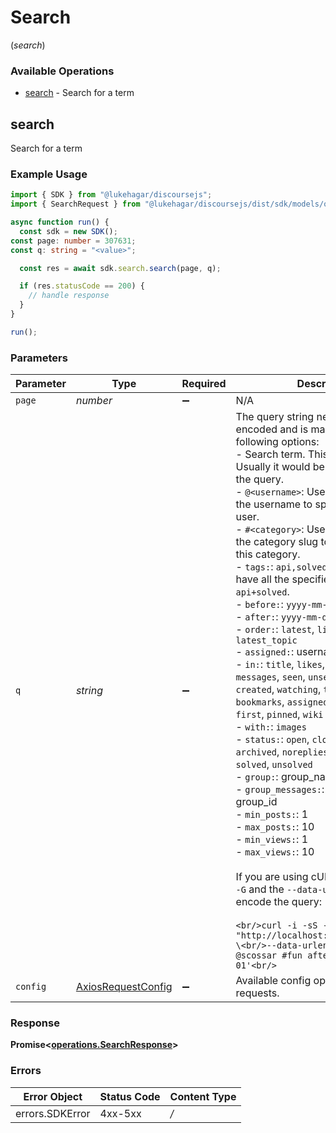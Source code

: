 # Search
(*search*)

### Available Operations

* [search](#search) - Search for a term

## search

Search for a term

### Example Usage

```typescript
import { SDK } from "@lukehagar/discoursejs";
import { SearchRequest } from "@lukehagar/discoursejs/dist/sdk/models/operations";

async function run() {
  const sdk = new SDK();
const page: number = 307631;
const q: string = "<value>";

  const res = await sdk.search.search(page, q);

  if (res.statusCode == 200) {
    // handle response
  }
}

run();
```

### Parameters

| Parameter                                                                                                                                                                                                                                                                                                                                                                                                                                                                                                                                                                                                                                                                                                                                                                                                                                                                                                                                                                                                                                                                                                                                                                                                                                                                                                | Type                                                                                                                                                                                                                                                                                                                                                                                                                                                                                                                                                                                                                                                                                                                                                                                                                                                                                                                                                                                                                                                                                                                                                                                                                                                                                                     | Required                                                                                                                                                                                                                                                                                                                                                                                                                                                                                                                                                                                                                                                                                                                                                                                                                                                                                                                                                                                                                                                                                                                                                                                                                                                                                                 | Description                                                                                                                                                                                                                                                                                                                                                                                                                                                                                                                                                                                                                                                                                                                                                                                                                                                                                                                                                                                                                                                                                                                                                                                                                                                                                              |
| -------------------------------------------------------------------------------------------------------------------------------------------------------------------------------------------------------------------------------------------------------------------------------------------------------------------------------------------------------------------------------------------------------------------------------------------------------------------------------------------------------------------------------------------------------------------------------------------------------------------------------------------------------------------------------------------------------------------------------------------------------------------------------------------------------------------------------------------------------------------------------------------------------------------------------------------------------------------------------------------------------------------------------------------------------------------------------------------------------------------------------------------------------------------------------------------------------------------------------------------------------------------------------------------------------- | -------------------------------------------------------------------------------------------------------------------------------------------------------------------------------------------------------------------------------------------------------------------------------------------------------------------------------------------------------------------------------------------------------------------------------------------------------------------------------------------------------------------------------------------------------------------------------------------------------------------------------------------------------------------------------------------------------------------------------------------------------------------------------------------------------------------------------------------------------------------------------------------------------------------------------------------------------------------------------------------------------------------------------------------------------------------------------------------------------------------------------------------------------------------------------------------------------------------------------------------------------------------------------------------------------- | -------------------------------------------------------------------------------------------------------------------------------------------------------------------------------------------------------------------------------------------------------------------------------------------------------------------------------------------------------------------------------------------------------------------------------------------------------------------------------------------------------------------------------------------------------------------------------------------------------------------------------------------------------------------------------------------------------------------------------------------------------------------------------------------------------------------------------------------------------------------------------------------------------------------------------------------------------------------------------------------------------------------------------------------------------------------------------------------------------------------------------------------------------------------------------------------------------------------------------------------------------------------------------------------------------- | -------------------------------------------------------------------------------------------------------------------------------------------------------------------------------------------------------------------------------------------------------------------------------------------------------------------------------------------------------------------------------------------------------------------------------------------------------------------------------------------------------------------------------------------------------------------------------------------------------------------------------------------------------------------------------------------------------------------------------------------------------------------------------------------------------------------------------------------------------------------------------------------------------------------------------------------------------------------------------------------------------------------------------------------------------------------------------------------------------------------------------------------------------------------------------------------------------------------------------------------------------------------------------------------------------- |
| `page`                                                                                                                                                                                                                                                                                                                                                                                                                                                                                                                                                                                                                                                                                                                                                                                                                                                                                                                                                                                                                                                                                                                                                                                                                                                                                                   | *number*                                                                                                                                                                                                                                                                                                                                                                                                                                                                                                                                                                                                                                                                                                                                                                                                                                                                                                                                                                                                                                                                                                                                                                                                                                                                                                 | :heavy_minus_sign:                                                                                                                                                                                                                                                                                                                                                                                                                                                                                                                                                                                                                                                                                                                                                                                                                                                                                                                                                                                                                                                                                                                                                                                                                                                                                       | N/A                                                                                                                                                                                                                                                                                                                                                                                                                                                                                                                                                                                                                                                                                                                                                                                                                                                                                                                                                                                                                                                                                                                                                                                                                                                                                                      |
| `q`                                                                                                                                                                                                                                                                                                                                                                                                                                                                                                                                                                                                                                                                                                                                                                                                                                                                                                                                                                                                                                                                                                                                                                                                                                                                                                      | *string*                                                                                                                                                                                                                                                                                                                                                                                                                                                                                                                                                                                                                                                                                                                                                                                                                                                                                                                                                                                                                                                                                                                                                                                                                                                                                                 | :heavy_minus_sign:                                                                                                                                                                                                                                                                                                                                                                                                                                                                                                                                                                                                                                                                                                                                                                                                                                                                                                                                                                                                                                                                                                                                                                                                                                                                                       | The query string needs to be url encoded and is made up of the following options:<br/>- Search term. This is just a string. Usually it would be the first item in the query.<br/>- `@<username>`: Use the `@` followed by the username to specify posts by this user.<br/>- `#<category>`: Use the `#` followed by the category slug to search within this category.<br/>- `tags:`: `api,solved` or for posts that have all the specified tags `api+solved`.<br/>- `before:`: `yyyy-mm-dd`<br/>- `after:`: `yyyy-mm-dd`<br/>- `order:`: `latest`, `likes`, `views`, `latest_topic`<br/>- `assigned:`: username (without `@`)<br/>- `in:`: `title`, `likes`, `personal`, `messages`, `seen`, `unseen`, `posted`, `created`, `watching`, `tracking`, `bookmarks`, `assigned`, `unassigned`, `first`, `pinned`, `wiki`<br/>- `with:`: `images`<br/>- `status:`: `open`, `closed`, `public`, `archived`, `noreplies`, `single_user`, `solved`, `unsolved`<br/>- `group:`: group_name or group_id<br/>- `group_messages:`: group_name or group_id<br/>- `min_posts:`: 1<br/>- `max_posts:`: 10<br/>- `min_views:`: 1<br/>- `max_views:`: 10<br/><br/>If you are using cURL you can use the `-G` and the `--data-urlencode` flags to encode the query:<br/><br/>```<br/>curl -i -sS -X GET -G "http://localhost:4200/search.json" \<br/>--data-urlencode 'q=wordpress @scossar #fun after:2020-01-01'<br/>```<br/> |
| `config`                                                                                                                                                                                                                                                                                                                                                                                                                                                                                                                                                                                                                                                                                                                                                                                                                                                                                                                                                                                                                                                                                                                                                                                                                                                                                                 | [AxiosRequestConfig](https://axios-http.com/docs/req_config)                                                                                                                                                                                                                                                                                                                                                                                                                                                                                                                                                                                                                                                                                                                                                                                                                                                                                                                                                                                                                                                                                                                                                                                                                                             | :heavy_minus_sign:                                                                                                                                                                                                                                                                                                                                                                                                                                                                                                                                                                                                                                                                                                                                                                                                                                                                                                                                                                                                                                                                                                                                                                                                                                                                                       | Available config options for making requests.                                                                                                                                                                                                                                                                                                                                                                                                                                                                                                                                                                                                                                                                                                                                                                                                                                                                                                                                                                                                                                                                                                                                                                                                                                                            |


### Response

**Promise<[operations.SearchResponse](../../sdk/models/operations/searchresponse.md)>**
### Errors

| Error Object    | Status Code     | Content Type    |
| --------------- | --------------- | --------------- |
| errors.SDKError | 4xx-5xx         | */*             |
